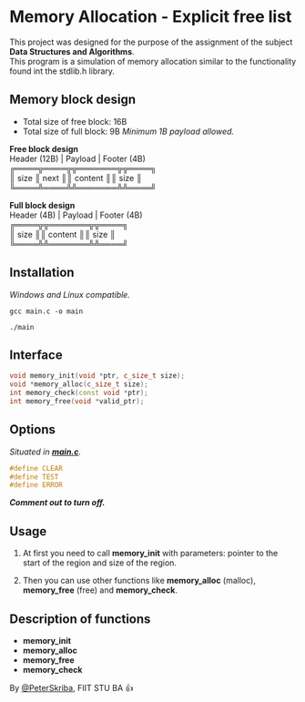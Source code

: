 # Memory Allocation - Explicit free list

This project was designed for the purpose of the assignment of the subject **Data Structures and Algorithms**.\
This program is a simulation of memory allocation similar to the functionality found int the stdlib.h library.

## Memory block design

- Total size of free block: 16B
- Total size of full block: 9B
  _Minimum 1B payload allowed._

**Free block design**\
Header (12B) | Payload | Footer (4B)\
╔════╦════╦╦═══════╦╦════╗\
║ size ║ next ║║ content ║║ size ║\
╚════╩════╩╩═══════╩╩════╝

**Full block design**\
Header (4B) | Payload | Footer (4B)\
╔════╦╦═══════╦╦════╗\
║ size ║║ content ║║ size ║\
╚════╩╩═══════╩╩════╝

## Installation

_Windows and Linux compatible._

```console
gcc main.c -o main
```

```console
./main
```

## Interface

```C++
void memory_init(void *ptr, c_size_t size);
void *memory_alloc(c_size_t size);
int memory_check(const void *ptr);
int memory_free(void *valid_ptr);
```

## Options

_Situated in [**main.c**](main.c)._

```C++
#define CLEAR
#define TEST
#define ERROR
```

**_Comment out to turn off._**

## Usage

1. At first you need to call **memory_init** with parameters: pointer to the start of the region and size of the region.

2. Then you can use other functions like **memory_alloc** (malloc), **memory_free** (free) and **memory_check**.

## Description of functions

- **memory_init**
- **memory_alloc**
- **memory_free**
- **memory_check**

By [@PeterSkriba](https://github.com/PeterSkriba), FIIT STU BA :+1:
